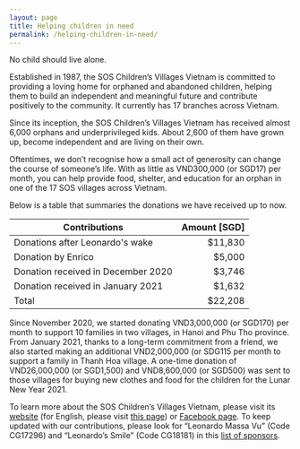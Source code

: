 ```yaml
---
layout: page
title: Helping children in need
permalink: /helping-children-in-need/
---
```



No child should live alone.

Established in 1987, the SOS Children’s Villages Vietnam is committed to providing a loving home for orphaned and abandoned children, helping them to build an independent and meaningful future and contribute positively to the community. It currently has 17 branches across Vietnam.

Since its inception, the SOS Children’s Villages Vietnam has received almost 6,000 orphans and underprivileged kids. About 2,600 of them have grown up, become independent and are living on their own.

Oftentimes, we don’t recognise how a small act of generosity can change the course of someone’s life. With as little as VND300,000 (or SGD17) per month, you can help provide food, shelter, and education for an orphan in one of the 17 SOS villages across Vietnam.

Below is a table that summaries the donations we have received up to now.

| Contributions   | Amount [SGD] |
|----------|-------:|
| Donations after Leonardo's wake | $11,830 |
| Donation by Enrico |   $5,000 |
| Donation received in December 2020 |   $3,746 |
| Donation received in January 2021 |   $1,632 |
| Total | $22,208|

Since November 2020, we started donating VND3,000,000 (or SGD170) per month to support 10 families in two villages, in Hanoi and Phu Tho province. From January 2021, thanks to a long-term commitment from a friend, we also started making an additional VND2,000,000 (or SDG115 per month to support a family in Thanh Hoa village. A one-time donation of VND26,000,000 (or SGD1,500) and VND8,600,000 (or SGD500) was sent to those villages for buying new clothes and food for the children for the Lunar New Year 2021.

To learn more about the SOS Children’s Villages Vietnam, please visit its [website](https://sosvietnam.org/) (for English, please visit [this page](https://www.sos-childrensvillages.org/where-we-help/asia/vietnam)) or [Facebook page](https://www.facebook.com/soschildrensvillagesVietnam/). To keep updated with our contributions, please look for “Leonardo Massa Vu” (Code CG17296) and “Leonardo’s Smile” (Code CG18181) in this [list of sponsors](https://docs.google.com/spreadsheets/d/1mF7sDApfwORrheGJsoJCaH68x7cRrGi8YXi_BJiouMw/edit#gid=0).
